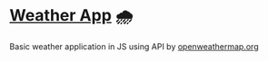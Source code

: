 # [Weather App](https://github.com/Matixy/Basic-Js-Projects/tree/main/Weather-App) 🌧
 Basic weather application in JS using API by [openweathermap.org](https://openweathermap.org/)